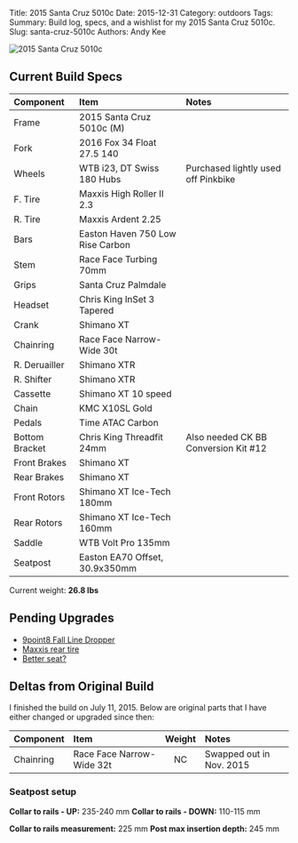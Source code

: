 Title: 2015 Santa Cruz 5010c 
Date: 2015-12-31
Category: outdoors
Tags:
Summary: Build log, specs, and a wishlist for my 2015 Santa Cruz 5010c.
Slug: santa-cruz-5010c 
Authors: Andy Kee

![2015 Santa Cruz 5010c]({filename}/img/santa-cruz-5010c.jpg)

## Current Build Specs
| Component      | Item                             | Notes |
|:---------------|:---------------------------------|:------|
| Frame          | 2015 Santa Cruz 5010c (M)        | |
| Fork           | 2016 Fox 34 Float 27.5 140       | |
| Wheels         | WTB i23, DT Swiss 180 Hubs       | Purchased lightly used off Pinkbike |
| F. Tire        | Maxxis High Roller II 2.3        | |
| R. Tire        | Maxxis Ardent 2.25               | |
| Bars           | Easton Haven 750 Low Rise Carbon | |
| Stem           | Race Face Turbing 70mm           | |
| Grips          | Santa Cruz Palmdale              | |
| Headset        | Chris King InSet 3 Tapered       | |
| Crank          | Shimano XT                       | |
| Chainring      | Race Face Narrow-Wide 30t        | |
| R. Deruailler  | Shimano XTR                      | |
| R. Shifter     | Shimano XTR                      | |
| Cassette       | Shimano XT 10 speed              | |
| Chain          | KMC X10SL Gold                   | |
| Pedals         | Time ATAC Carbon                 | |
| Bottom Bracket | Chris King Threadfit 24mm        | Also needed CK BB Conversion Kit #12 |
| Front Brakes   | Shimano XT                       | |
| Rear Brakes    | Shimano XT                       | |
| Front Rotors   | Shimano XT Ice-Tech 180mm        | |
| Rear Rotors    | Shimano XT Ice-Tech 160mm        | |
| Saddle         | WTB Volt Pro 135mm               | |
| Seatpost       | Easton EA70 Offset, 30.9x350mm   | |

Current weight: **26.8 lbs**

## Pending Upgrades
* [9point8 Fall Line Dropper](http://9point8.ca/index.php/products/sesatposts/product/69-fall-line-dropper-post)
* [Maxxis rear tire]()
* [Better seat?]()

## Deltas from Original Build
I finished the build on July 11, 2015. Below are original parts that I have either changed or upgraded since then:

| Component      | Item                             | Weight | Notes |
|:---------------|:---------------------------------|:------:|:------|
| Chainring      | Race Face Narrow-Wide 32t        | NC     | Swapped out in Nov. 2015 |

### Seatpost setup
**Collar to rails - UP:** 235-240 mm
**Collar to rails - DOWN:** 110-115 mm

**Collar to rails measurement:** 225 mm 
**Post max insertion depth:** 245 mm

